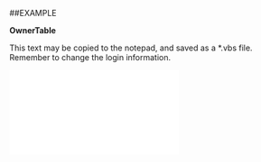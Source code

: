 

##EXAMPLE

**OwnerTable**

This text may be copied to the notepad, and saved as a *.vbs file. Remember to change the login information.

![](../../Examples/vbs/SOStatusMonitorValue.OwnerTable.vbs.txt)





